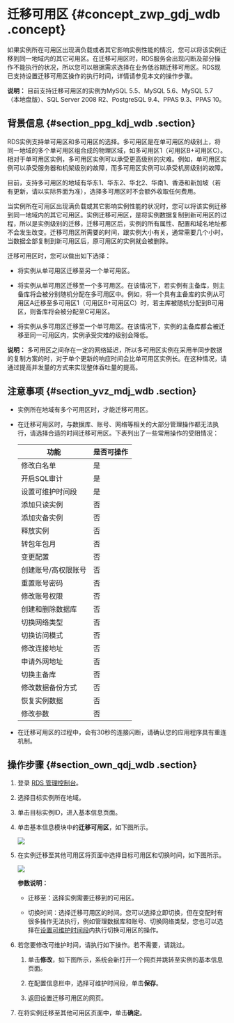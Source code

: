 # 迁移可用区 {#concept_zwp_gdj_wdb .concept}

如果实例所在可用区出现满负载或者其它影响实例性能的情况，您可以将该实例迁移到同一地域内的其它可用区。在迁移可用区时，RDS服务会出现闪断及部分操作不能执行的状况，所以您可以根据需求选择在业务低谷期迁移可用区。RDS现已支持设置迁移可用区操作的执行时间，详情请参见本文的操作步骤。

**说明：** 目前支持迁移可用区的实例为MySQL 5.5、MySQL 5.6、MySQL 5.7 （本地盘版）、SQL Server 2008 R2、PostgreSQL 9.4、PPAS 9.3、PPAS 10。

## 背景信息 {#section_ppg_kdj_wdb .section}

RDS实例支持单可用区和多可用区的选择。多可用区是在单可用区的级别上，将同一地域的多个单可用区组合成的物理区域，如多可用区1（可用区B+可用区C）。相对于单可用区实例，多可用区实例可以承受更高级别的灾难。例如，单可用区实例可以承受服务器和机架级别的故障，而多可用区实例可以承受机房级别的故障。

目前，支持多可用区的地域有华东1、华东2、华北2、华南1、香港和新加坡（若有更新，请以实际界面为准），选择多可用区时不会额外收取任何费用。

当实例所在可用区出现满负载或其它影响实例性能的状况时，您可以将该实例迁移到同一地域内的其它可用区。实例迁移可用区，是将实例数据复制到新可用区的过程，所以是实例级别的迁移，迁移可用区后，实例的所有属性、配置和域名地址都不会发生改变。迁移可用区所需要的时间，跟实例大小有关，通常需要几个小时。当数据全部复制到新可用区后，原可用区的实例就会被删除。

迁移可用区时，您可以做出如下选择：

-   将实例从单可用区迁移至另一个单可用区。

-   将实例从单可用区迁移至一个多可用区。在该情况下，若实例有主备库，则主备库将会被分别随机分配在多可用区中。例如，将一个具有主备库的实例从可用区A迁移至多可用区1（可用区B+可用区C）时，若主库被随机分配到B可用区，则备库将会被分配至C可用区。

-   将实例从多可用区迁移至一个单可用区。在该情况下，实例的主备库都会被迁移至同一可用区内，实例承受灾难的级别会降低。


**说明：** 多可用区之间存在一定的网络延迟，所以多可用区实例在采用半同步数据的复制方案的时，对于单个更新的响应时间会比单可用区实例长。在这种情况，请通过提高并发量的方式来实现整体吞吐量的提高。

## 注意事项 {#section_yvz_mdj_wdb .section}

-   实例所在地域有多个可用区时，才能迁移可用区。

-   在迁移可用区时，与数据库、账号、网络等相关的大部分管理操作都无法执行，请选择合适的时间迁移可用区。下表列出了一些常用操作的受阻情况：

    |功能|是否可操作|
    |--|-----|
    |修改白名单|是|
    |开启SQL审计|是|
    |设置可维护时间段|是|
    |添加只读实例|否|
    |添加灾备实例|否|
    |释放实例|否|
    |转包年包月|否|
    |变更配置|否|
    |创建账号/高权限账号|否|
    |重置账号密码|否|
    |修改账号权限|否|
    |创建和删除数据库|否|
    |切换网络类型|否|
    |切换访问模式|否|
    |修改连接地址|否|
    |申请外网地址|否|
    |切换主备库|否|
    |修改数据备份方式|否|
    |恢复实例数据|否|
    |修改参数|否|

-   在迁移可用区的过程中，会有30秒的连接闪断，请确认您的应用程序具有重连机制。


## 操作步骤 {#section_own_qdj_wdb .section}

1.  登录 [RDS 管理控制台](https://rds.console.aliyun.com/)。
2.  选择目标实例所在地域。
3.  单击目标实例ID，进入基本信息页面。
4.  单击基本信息模块中的**迁移可用区**，如下图所示。

    ![](http://static-aliyun-doc.oss-cn-hangzhou.aliyuncs.com/assets/img/7884/15337291873015_zh-CN.png)

5.  在实例迁移至其他可用区将页面中选择目标可用区和切换时间，如下图所示。

    ![](http://static-aliyun-doc.oss-cn-hangzhou.aliyuncs.com/assets/img/7884/15337291873016_zh-CN.png)

    **参数说明：**

    -   迁移至：选择实例需要迁移到的可用区。

    -   切换时间：选择迁移可用区的时间。您可以选择立即切换，但在变配时有很多操作无法执行，例如管理数据库和账号、切换网络类型，您也可以选择在[设置可维护时间段](intl.zh-CN/用户指南/实例管理/设置可维护时间段.md#)内执行切换可用区的操作。

6.  若您要修改可维护时间，请执行如下操作。若不需要，请跳过。
    1.  单击**修改**，如下图所示，系统会新打开一个网页并跳转至实例的基本信息页面。

         

    2.  在配置信息栏中，选择可维护时间段，单击**保存**。

         

    3.  返回设置迁移可用区的网页。
7.  在将实例迁移至其他可用区页面中，单击**确定**。

     


